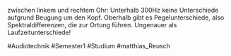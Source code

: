 zwischen linkem und rechtem Ohr: Unterhalb 300Hz keine Unterschiede aufgrund Beugung um den Kopf. Oberhalb gibt es Pegelunterschiede, also Spektraldifferenzen, die zur Ortung führen. Ungenauer als Laufzeitunterschiede!

#Audiotechnik #Semester1 #Studium #matthias_Reusch 
